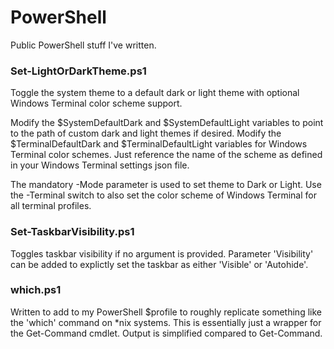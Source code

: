 # PowerShell
Public PowerShell stuff I've written.

### Set-LightOrDarkTheme.ps1 ###
Toggle the system theme to a default dark or light theme with optional Windows Terminal color scheme support. 

Modify the $SystemDefaultDark and $SystemDefaultLight variables to point to the path of custom dark and light themes if desired. Modify the $TerminalDefaultDark and $TerminalDefaultLight variables for Windows Terminal color schemes. Just reference the name of the scheme as defined in your Windows Terminal settings json file.

The mandatory -Mode parameter is used to set theme to Dark or Light. Use the -Terminal switch to also set the color scheme of Windows Terminal for all terminal profiles.

### Set-TaskbarVisibility.ps1 ###
Toggles taskbar visibility if no argument is provided. Parameter 'Visibility' can be added to explictly set the taskbar as either 'Visible' or 'Autohide'.

### which.ps1 ###
Written to add to my PowerShell $profile to roughly replicate something like the 'which' command on \*nix systems. This is essentially just a wrapper for the Get-Command cmdlet. Output is simplified compared to Get-Command.
